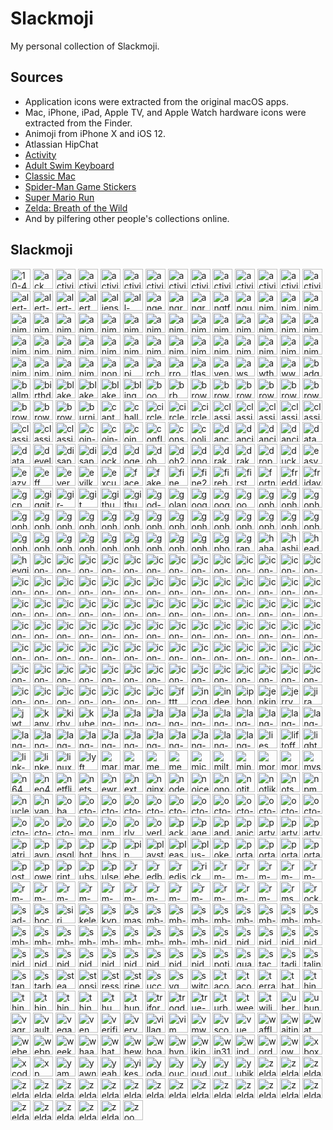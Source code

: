 # Slackmoji

My personal collection of Slackmoji.

## Sources

* Application icons were extracted from the original macOS apps.
* Mac, iPhone, iPad, Apple TV, and Apple Watch hardware icons were extracted from the Finder.
* Animoji from iPhone X and iOS 12.
* Atlassian HipChat
* [Activity](https://itunes.apple.com/us/app/activity/id1208224953?mt=8)
* [Adult Swim Keyboard](https://itunes.apple.com/us/app/adult-swim-keyboard/id1122080915?mt=8)
* [Classic Mac](https://itunes.apple.com/us/app/classic-mac/id1127542169?mt=8)
* [Spider-Man Game Stickers](https://itunes.apple.com/us/app/spider-man-game-stickers/id1434499797?mt=8)
* [Super Mario Run](https://itunes.apple.com/us/app/super-mario-run/id1145275343?mt=8)
* [Zelda: Breath of the Wild](https://itunes.apple.com/us/app/zelda-breath-of-the-wild/id1321192590?mt=8)
* And by pilfering other people's collections online.

## Slackmoji

<img src="10-4.png" alt="10-4" width="32"> <img src="ack.png" alt="ack" width="32"> <img src="activity-arrow-up.gif" alt="activity-arrow-up" width="32"> <img src="activity-circle-321.gif" alt="activity-circle-321" width="32"> <img src="activity-circular-arrow.gif" alt="activity-circular-arrow" width="32"> <img src="activity-crown.gif" alt="activity-crown" width="32"> <img src="activity-diamond.gif" alt="activity-diamond" width="32"> <img src="activity-double-arrow.gif" alt="activity-double-arrow" width="32"> <img src="activity-finger-number1.gif" alt="activity-finger-number1" width="32"> <img src="activity-pingpong.gif" alt="activity-pingpong" width="32"> <img src="activity-red-arrow.gif" alt="activity-red-arrow" width="32"> <img src="activity-stars.gif" alt="activity-stars" width="32"> <img src="activity-trophy.gif" alt="activity-trophy" width="32"> <img src="activity.png" alt="activity" width="32"> <img src="alert-caution.png" alt="alert-caution" width="32"> <img src="alert-info.png" alt="alert-info" width="32"> <img src="alert-stop.png" alt="alert-stop" width="32"> <img src="alert.gif" alt="alert" width="32"> <img src="aliens.jpg" alt="aliens" width="32"> <img src="all-the-things.jpg" alt="all-the-things" width="32"> <img src="anger.gif" alt="anger" width="32"> <img src="angry-bear.gif" alt="angry-bear" width="32"> <img src="angry-unicorn.png" alt="angry-unicorn" width="32"> <img src="angtft.png" alt="angtft" width="32"> <img src="angular.png" alt="angular" width="32"> <img src="anime-does-not-approve.png" alt="anime-does-not-approve" width="32"> <img src="anime-icantbelieveit.png" alt="anime-icantbelieveit" width="32"> <img src="anime-ihateit.png" alt="anime-ihateit" width="32"> <img src="anime-iheartit.png" alt="anime-iheartit" width="32"> <img src="anime-ikissit.png" alt="anime-ikissit" width="32"> <img src="anime-ilikeit.png" alt="anime-ilikeit" width="32"> <img src="anime-inomit.png" alt="anime-inomit" width="32"> <img src="anime-raaage.png" alt="anime-raaage" width="32"> <img src="anime-wut.png" alt="anime-wut" width="32"> <img src="animoji-alien.png" alt="animoji-alien" width="32"> <img src="animoji-bear.png" alt="animoji-bear" width="32"> <img src="animoji-bunny.png" alt="animoji-bunny" width="32"> <img src="animoji-chicken.png" alt="animoji-chicken" width="32"> <img src="animoji-dragon.png" alt="animoji-dragon" width="32"> <img src="animoji-fox.png" alt="animoji-fox" width="32"> <img src="animoji-ghost-tongue.png" alt="animoji-ghost-tongue" width="32"> <img src="animoji-ghost.png" alt="animoji-ghost" width="32"> <img src="animoji-giraffe.png" alt="animoji-giraffe" width="32"> <img src="animoji-kitty.png" alt="animoji-kitty" width="32"> <img src="animoji-koala.png" alt="animoji-koala" width="32"> <img src="animoji-lion.png" alt="animoji-lion" width="32"> <img src="animoji-monkey.png" alt="animoji-monkey" width="32"> <img src="animoji-owl.png" alt="animoji-owl" width="32"> <img src="animoji-panda.png" alt="animoji-panda" width="32"> <img src="animoji-pig.png" alt="animoji-pig" width="32"> <img src="animoji-poo.png" alt="animoji-poo" width="32"> <img src="animoji-puppy.png" alt="animoji-puppy" width="32"> <img src="animoji-robot.png" alt="animoji-robot" width="32"> <img src="animoji-shark.png" alt="animoji-shark" width="32"> <img src="animoji-silly.png" alt="animoji-silly" width="32"> <img src="animoji-skull.png" alt="animoji-skull" width="32"> <img src="animoji-tiger.png" alt="animoji-tiger" width="32"> <img src="animoji-trex.png" alt="animoji-trex" width="32"> <img src="animoji-unicorn.png" alt="animoji-unicorn" width="32"> <img src="animoji-warthog.png" alt="animoji-warthog" width="32"> <img src="anonymous.png" alt="anonymous" width="32"> <img src="api.png" alt="api" width="32"> <img src="archer.png" alt="archer" width="32"> <img src="arrows.png" alt="arrows" width="32"> <img src="atlassian.png" alt="atlassian" width="32"> <img src="avengers.jpg" alt="avengers" width="32"> <img src="aws.png" alt="aws" width="32"> <img src="awthanks.png" alt="awthanks" width="32"> <img src="aww.png" alt="aww" width="32"> <img src="badger.gif" alt="badger" width="32"> <img src="ballmer.png" alt="ballmer" width="32"> <img src="birthday-parrot.gif" alt="birthday-parrot" width="32"> <img src="blake-downs-md-angry.png" alt="blake-downs-md-angry" width="32"> <img src="blake-downs-md-happy.png" alt="blake-downs-md-happy" width="32"> <img src="blake-downs-md-sad.png" alt="blake-downs-md-sad" width="32"> <img src="bling.png" alt="bling" width="32"> <img src="boom.gif" alt="boom" width="32"> <img src="brb.gif" alt="brb" width="32"> <img src="browser-chrome.png" alt="browser-chrome" width="32"> <img src="browser-edge.png" alt="browser-edge" width="32"> <img src="browser-firefox-developer-edition.png" alt="browser-firefox-developer-edition" width="32"> <img src="browser-firefox.png" alt="browser-firefox" width="32"> <img src="browser-internet-explorer.png" alt="browser-internet-explorer" width="32"> <img src="browser-old-edge.png" alt="browser-old-edge" width="32"> <img src="browser-opera.png" alt="browser-opera" width="32"> <img src="browser-safari-11.png" alt="browser-safari-11" width="32"> <img src="browser-safari-technology-preview-11.png" alt="browser-safari-technology-preview-11" width="32"> <img src="burning-money.gif" alt="burning-money" width="32"> <img src="captain-obvious.png" alt="captain-obvious" width="32"> <img src="challenge-accepted.png" alt="challenge-accepted" width="32"> <img src="circleci-fail.png" alt="circleci-fail" width="32"> <img src="circleci-pass.png" alt="circleci-pass" width="32"> <img src="circleci.png" alt="circleci" width="32"> <img src="classic-mac-bomb.png" alt="classic-mac-bomb" width="32"> <img src="classic-mac-cancel.png" alt="classic-mac-cancel" width="32"> <img src="classic-mac-clarus-dogcow-moof.png" alt="classic-mac-clarus-dogcow-moof" width="32"> <img src="classic-mac-happymac.png" alt="classic-mac-happymac" width="32"> <img src="classic-mac-ok.png" alt="classic-mac-ok" width="32"> <img src="classic-mac-sadmac.png" alt="classic-mac-sadmac" width="32"> <img src="classic-sadmac.png" alt="classic-sadmac" width="32"> <img src="classicapple.png" alt="classicapple" width="32"> <img src="coin-minus-five.png" alt="coin-minus-five" width="32"> <img src="coin-plus-one.png" alt="coin-plus-one" width="32"> <img src="coin.gif" alt="coin" width="32"> <img src="confluence.png" alt="confluence" width="32"> <img src="consul.png" alt="consul" width="32"> <img src="coolio.png" alt="coolio" width="32"> <img src="dance-mario-luigi.gif" alt="dance-mario-luigi" width="32"> <img src="dancing-banana.gif" alt="dancing-banana" width="32"> <img src="dancing-gopher.gif" alt="dancing-gopher" width="32"> <img src="dancing-panda.gif" alt="dancing-panda" width="32"> <img src="datadog.png" alt="datadog" width="32"> <img src="datadoge.gif" alt="datadoge" width="32"> <img src="developers.gif" alt="developers" width="32"> <img src="disappear.gif" alt="disappear" width="32"> <img src="disapproval.png" alt="disapproval" width="32"> <img src="docker2.png" alt="docker2" width="32"> <img src="doge.png" alt="doge" width="32"> <img src="doh.gif" alt="doh" width="32"> <img src="doh2.png" alt="doh2" width="32"> <img src="donotwant.png" alt="donotwant" width="32"> <img src="drakeno.png" alt="drakeno" width="32"> <img src="drakeyes.png" alt="drakeyes" width="32"> <img src="dropbox.png" alt="dropbox" width="32"> <img src="duckduckgo.png" alt="duckduckgo" width="32"> <img src="easy-button.png" alt="easy-button" width="32"> <img src="eazy.jpg" alt="eazy" width="32"> <img src="eff.png" alt="eff" width="32"> <img src="evernote.png" alt="evernote" width="32"> <img src="evilkermit.png" alt="evilkermit" width="32"> <img src="excuse-me.gif" alt="excuse-me" width="32"> <img src="facepalm.png" alt="facepalm" width="32"> <img src="fakenews.gif" alt="fakenews" width="32"> <img src="fine.png" alt="fine" width="32"> <img src="fine2.png" alt="fine2" width="32"> <img src="firebase.png" alt="firebase" width="32"> <img src="firstworldproblems.gif" alt="firstworldproblems" width="32"> <img src="fortnight.png" alt="fortnight" width="32"> <img src="freddie.png" alt="freddie" width="32"> <img src="friday.png" alt="friday" width="32"> <img src="gcp.png" alt="gcp" width="32"> <img src="giggity.png" alt="giggity" width="32"> <img src="gir-dance.gif" alt="gir-dance" width="32"> <img src="git.png" alt="git" width="32"> <img src="github-parrot.gif" alt="github-parrot" width="32"> <img src="github.png" alt="github" width="32"> <img src="god-damn.gif" alt="god-damn" width="32"> <img src="goland.png" alt="goland" width="32"> <img src="google-assistant.png" alt="google-assistant" width="32"> <img src="google.png" alt="google" width="32"> <img src="goomba.gif" alt="goomba" width="32"> <img src="gopherangry.png" alt="gopherangry" width="32"> <img src="gopheratpeace.png" alt="gopheratpeace" width="32"> <img src="gopherbatman.png" alt="gopherbatman" width="32"> <img src="gopherblush.png" alt="gopherblush" width="32"> <img src="gophercoin.png" alt="gophercoin" width="32"> <img src="gopherconfused.png" alt="gopherconfused" width="32"> <img src="gophercrying.png" alt="gophercrying" width="32"> <img src="gopherdance.gif" alt="gopherdance" width="32"> <img src="gopherdead.png" alt="gopherdead" width="32"> <img src="gophereyeroll.gif" alt="gophereyeroll" width="32"> <img src="gopherfacepalm.png" alt="gopherfacepalm" width="32"> <img src="gopherglowstick.gif" alt="gopherglowstick" width="32"> <img src="gopherhearteyes.png" alt="gopherhearteyes" width="32"> <img src="gopheridea.png" alt="gopheridea" width="32"> <img src="gopherinsomnia.png" alt="gopherinsomnia" width="32"> <img src="gophermindblown.png" alt="gophermindblown" width="32"> <img src="gophernopeeking.png" alt="gophernopeeking" width="32"> <img src="gophernotsureif.png" alt="gophernotsureif" width="32"> <img src="gophersick.png" alt="gophersick" width="32"> <img src="gophersleeping.png" alt="gophersleeping" width="32"> <img src="gophersleepy.png" alt="gophersleepy" width="32"> <img src="gophertired.png" alt="gophertired" width="32"> <img src="gophertrying.png" alt="gophertrying" width="32"> <img src="gophervictorious.png" alt="gophervictorious" width="32"> <img src="gopherwink.png" alt="gopherwink" width="32"> <img src="gopherwondering.png" alt="gopherwondering" width="32"> <img src="gphotos.png" alt="gphotos" width="32"> <img src="graphql.png" alt="graphql" width="32"> <img src="haha.png" alt="haha" width="32"> <img src="hashicorp.png" alt="hashicorp" width="32"> <img src="headdesk.gif" alt="headdesk" width="32"> <img src="heygirl.png" alt="heygirl" width="32"> <img src="icon-1password.png" alt="icon-1password" width="32"> <img src="icon-accounts-11.png" alt="icon-accounts-11" width="32"> <img src="icon-activity-monitor-11.png" alt="icon-activity-monitor-11" width="32"> <img src="icon-affinity-designer.png" alt="icon-affinity-designer" width="32"> <img src="icon-affinity-photo.png" alt="icon-affinity-photo" width="32"> <img src="icon-affinity-publisher.png" alt="icon-affinity-publisher" width="32"> <img src="icon-alfredapp.png" alt="icon-alfredapp" width="32"> <img src="icon-amazon-chime.png" alt="icon-amazon-chime" width="32"> <img src="icon-app-store-11.png" alt="icon-app-store-11" width="32"> <img src="icon-apple-music-11.png" alt="icon-apple-music-11" width="32"> <img src="icon-apple-tv-11.png" alt="icon-apple-tv-11" width="32"> <img src="icon-apple-tv-4.png" alt="icon-apple-tv-4" width="32"> <img src="icon-applenews-11.png" alt="icon-applenews-11" width="32"> <img src="icon-bluetooth-11.png" alt="icon-bluetooth-11" width="32"> <img src="icon-calculator-11.png" alt="icon-calculator-11" width="32"> <img src="icon-calendar-11.png" alt="icon-calendar-11" width="32"> <img src="icon-casper.png" alt="icon-casper" width="32"> <img src="icon-color-wheel.png" alt="icon-color-wheel" width="32"> <img src="icon-console-11.png" alt="icon-console-11" width="32"> <img src="icon-contact-info.png" alt="icon-contact-info" width="32"> <img src="icon-contacts-11.png" alt="icon-contacts-11" width="32"> <img src="icon-dashboard.png" alt="icon-dashboard" width="32"> <img src="icon-datacenter.png" alt="icon-datacenter" width="32"> <img src="icon-deliveries.png" alt="icon-deliveries" width="32"> <img src="icon-dictionary-11.png" alt="icon-dictionary-11" width="32"> <img src="icon-displays-11.png" alt="icon-displays-11" width="32"> <img src="icon-dock.png" alt="icon-dock" width="32"> <img src="icon-docker.png" alt="icon-docker" width="32"> <img src="icon-enterprise-connect.png" alt="icon-enterprise-connect" width="32"> <img src="icon-facetime-11.png" alt="icon-facetime-11" width="32"> <img src="icon-fantastical.png" alt="icon-fantastical" width="32"> <img src="icon-feedback-11.png" alt="icon-feedback-11" width="32"> <img src="icon-filevault.png" alt="icon-filevault" width="32"> <img src="icon-finder-11.png" alt="icon-finder-11" width="32"> <img src="icon-fontbook-11.png" alt="icon-fontbook-11" width="32"> <img src="icon-game-center-11.png" alt="icon-game-center-11" width="32"> <img src="icon-generic-pc.png" alt="icon-generic-pc" width="32"> <img src="icon-globe.png" alt="icon-globe" width="32"> <img src="icon-help-11.png" alt="icon-help-11" width="32"> <img src="icon-home.png" alt="icon-home" width="32"> <img src="icon-homekit-11.png" alt="icon-homekit-11" width="32"> <img src="icon-ibooks.png" alt="icon-ibooks" width="32"> <img src="icon-imac-pro-2017.png" alt="icon-imac-pro-2017" width="32"> <img src="icon-insomnia.png" alt="icon-insomnia" width="32"> <img src="icon-ios-simulator.png" alt="icon-ios-simulator" width="32"> <img src="icon-iossimulator.png" alt="icon-iossimulator" width="32"> <img src="icon-ipad-6-wifi-silver.png" alt="icon-ipad-6-wifi-silver" width="32"> <img src="icon-ipad-pro-11.png" alt="icon-ipad-pro-11" width="32"> <img src="icon-keybase.png" alt="icon-keybase" width="32"> <img src="icon-mac-mini-2018.png" alt="icon-mac-mini-2018" width="32"> <img src="icon-macbook-air-2018-space-gray.png" alt="icon-macbook-air-2018-space-gray" width="32"> <img src="icon-macbook-pro-15-retina-touchid-space-gray.png" alt="icon-macbook-pro-15-retina-touchid-space-gray" width="32"> <img src="icon-mailapp-11.png" alt="icon-mailapp-11" width="32"> <img src="icon-maps-11.png" alt="icon-maps-11" width="32"> <img src="icon-messages-11.png" alt="icon-messages-11" width="32"> <img src="icon-msexcel.png" alt="icon-msexcel" width="32"> <img src="icon-msonedrive.png" alt="icon-msonedrive" width="32"> <img src="icon-msonenote.png" alt="icon-msonenote" width="32"> <img src="icon-msword.png" alt="icon-msword" width="32"> <img src="icon-network.png" alt="icon-network" width="32"> <img src="icon-notesapp-11.png" alt="icon-notesapp-11" width="32"> <img src="icon-notification-center.png" alt="icon-notification-center" width="32"> <img src="icon-now-playing.png" alt="icon-now-playing" width="32"> <img src="icon-openemu.png" alt="icon-openemu" width="32"> <img src="icon-paired.png" alt="icon-paired" width="32"> <img src="icon-pro-display-xdr.png" alt="icon-pro-display-xdr" width="32"> <img src="icon-region.png" alt="icon-region" width="32"> <img src="icon-reminders-11.png" alt="icon-reminders-11" width="32"> <img src="icon-robot.png" alt="icon-robot" width="32"> <img src="icon-screen-saver.png" alt="icon-screen-saver" width="32"> <img src="icon-screenshot-11.png" alt="icon-screenshot-11" width="32"> <img src="icon-siri-11.png" alt="icon-siri-11" width="32"> <img src="icon-software-update-11.png" alt="icon-software-update-11" width="32"> <img src="icon-stocks-11.png" alt="icon-stocks-11" width="32"> <img src="icon-sublime.png" alt="icon-sublime" width="32"> <img src="icon-terminal-11.png" alt="icon-terminal-11" width="32"> <img src="icon-textedit-11.png" alt="icon-textedit-11" width="32"> <img src="icon-things-app.png" alt="icon-things-app" width="32"> <img src="icon-thunderbolt-display-27.png" alt="icon-thunderbolt-display-27" width="32"> <img src="icon-time-machine-11.png" alt="icon-time-machine-11" width="32"> <img src="icon-touch-id-11.png" alt="icon-touch-id-11" width="32"> <img src="icon-trash-empty.png" alt="icon-trash-empty" width="32"> <img src="icon-trash-full-dark.png" alt="icon-trash-full-dark" width="32"> <img src="icon-trash-full.png" alt="icon-trash-full" width="32"> <img src="icon-update.png" alt="icon-update" width="32"> <img src="icon-virtualbox.png" alt="icon-virtualbox" width="32"> <img src="icon-vmware-fusion.png" alt="icon-vmware-fusion" width="32"> <img src="icon-wallet-11.png" alt="icon-wallet-11" width="32"> <img src="icon-watch-series4.png" alt="icon-watch-series4" width="32"> <img src="icon-widget.png" alt="icon-widget" width="32"> <img src="ifttt.png" alt="ifttt" width="32"> <img src="incognito.png" alt="incognito" width="32"> <img src="indeed.png" alt="indeed" width="32"> <img src="iphonex.png" alt="iphonex" width="32"> <img src="jenkins.png" alt="jenkins" width="32"> <img src="jerry.png" alt="jerry" width="32"> <img src="jira.png" alt="jira" width="32"> <img src="jwt.png" alt="jwt" width="32"> <img src="kanye.png" alt="kanye" width="32"> <img src="kirby.gif" alt="kirby" width="32"> <img src="kubernetes.png" alt="kubernetes" width="32"> <img src="lang-c.png" alt="lang-c" width="32"> <img src="lang-cpp.png" alt="lang-cpp" width="32"> <img src="lang-csharp.png" alt="lang-csharp" width="32"> <img src="lang-flutter.png" alt="lang-flutter" width="32"> <img src="lang-golang.png" alt="lang-golang" width="32"> <img src="lang-javascript.png" alt="lang-javascript" width="32"> <img src="lang-json.png" alt="lang-json" width="32"> <img src="lang-jsx.png" alt="lang-jsx" width="32"> <img src="lang-kotlin.png" alt="lang-kotlin" width="32"> <img src="lang-php.png" alt="lang-php" width="32"> <img src="lang-php2.png" alt="lang-php2" width="32"> <img src="lang-polymer.png" alt="lang-polymer" width="32"> <img src="lang-python.png" alt="lang-python" width="32"> <img src="lang-r.jpg" alt="lang-r" width="32"> <img src="lang-react.png" alt="lang-react" width="32"> <img src="lang-redux.png" alt="lang-redux" width="32"> <img src="lang-ruby.png" alt="lang-ruby" width="32"> <img src="lang-rust.png" alt="lang-rust" width="32"> <img src="lang-sass.png" alt="lang-sass" width="32"> <img src="lang-swift.png" alt="lang-swift" width="32"> <img src="lang-typescript.png" alt="lang-typescript" width="32"> <img src="lies.png" alt="lies" width="32"> <img src="liftoff.gif" alt="liftoff" width="32"> <img src="lighter.gif" alt="lighter" width="32"> <img src="link-selfie.jpg" alt="link-selfie" width="32"> <img src="linkedin.png" alt="linkedin" width="32"> <img src="linux.png" alt="linux" width="32"> <img src="lyft.png" alt="lyft" width="32"> <img src="mario.gif" alt="mario" width="32"> <img src="mario1985.gif" alt="mario1985" width="32"> <img src="meeseeks.png" alt="meeseeks" width="32"> <img src="megusta.png" alt="megusta" width="32"> <img src="microsoft.jpg" alt="microsoft" width="32"> <img src="milton.jpg" alt="milton" width="32"> <img src="mindblown.gif" alt="mindblown" width="32"> <img src="morty.png" alt="morty" width="32"> <img src="morty2.png" alt="morty2" width="32"> <img src="mysql.png" alt="mysql" width="32"> <img src="n64.gif" alt="n64" width="32"> <img src="neo4j.png" alt="neo4j" width="32"> <img src="netflix.png" alt="netflix" width="32"> <img src="netscape.gif" alt="netscape" width="32"> <img src="newrelic.png" alt="newrelic" width="32"> <img src="next.png" alt="next" width="32"> <img src="nginx.png" alt="nginx" width="32"> <img src="nodejs.png" alt="nodejs" width="32"> <img src="noice.gif" alt="noice" width="32"> <img src="nonono.gif" alt="nonono" width="32"> <img src="notit.png" alt="notit" width="32"> <img src="notlikethis.png" alt="notlikethis" width="32"> <img src="notsureif.png" alt="notsureif" width="32"> <img src="npm.png" alt="npm" width="32"> <img src="nuclear.png" alt="nuclear" width="32"> <img src="nyancat.gif" alt="nyancat" width="32"> <img src="obama-saywhat.png" alt="obama-saywhat" width="32"> <img src="octo-branch.png" alt="octo-branch" width="32"> <img src="octo-commit.png" alt="octo-commit" width="32"> <img src="octo-compare.png" alt="octo-compare" width="32"> <img src="octo-fork.png" alt="octo-fork" width="32"> <img src="octo-git.png" alt="octo-git" width="32"> <img src="octo-issue-closed.png" alt="octo-issue-closed" width="32"> <img src="octo-issue-open.png" alt="octo-issue-open" width="32"> <img src="octo-launch.png" alt="octo-launch" width="32"> <img src="octo-merge.png" alt="octo-merge" width="32"> <img src="octo-package.png" alt="octo-package" width="32"> <img src="octo-pullrequest.png" alt="octo-pullrequest" width="32"> <img src="octo-repository.png" alt="octo-repository" width="32"> <img src="octo-shipit.png" alt="octo-shipit" width="32"> <img src="octo-tag.png" alt="octo-tag" width="32"> <img src="omg.gif" alt="omg" width="32"> <img src="onmyway.gif" alt="onmyway" width="32"> <img src="orly.png" alt="orly" width="32"> <img src="overlyattached.png" alt="overlyattached" width="32"> <img src="packer.png" alt="packer" width="32"> <img src="pagerduty.png" alt="pagerduty" width="32"> <img src="pandora.png" alt="pandora" width="32"> <img src="panic-button.png" alt="panic-button" width="32"> <img src="party-gopher.gif" alt="party-gopher" width="32"> <img src="party-parrot.gif" alt="party-parrot" width="32"> <img src="partygopher.gif" alt="partygopher" width="32"> <img src="patriot-parrot.gif" alt="patriot-parrot" width="32"> <img src="paypal.png" alt="paypal" width="32"> <img src="pgsql.png" alt="pgsql" width="32"> <img src="photos.png" alt="photos" width="32"> <img src="phpstorm.png" alt="phpstorm" width="32"> <img src="pip.png" alt="pip" width="32"> <img src="playstation.png" alt="playstation" width="32"> <img src="pleaseno.gif" alt="pleaseno" width="32"> <img src="plus-one.gif" alt="plus-one" width="32"> <img src="pokeball.png" alt="pokeball" width="32"> <img src="portal-blue.jpg" alt="portal-blue" width="32"> <img src="portal-orange.jpg" alt="portal-orange" width="32"> <img src="portal-parrot.gif" alt="portal-parrot" width="32"> <img src="portal2-parrot.gif" alt="portal2-parrot" width="32"> <img src="postman.png" alt="postman" width="32"> <img src="powershell.png" alt="powershell" width="32"> <img src="printer2.png" alt="printer2" width="32"> <img src="pubsub.png" alt="pubsub" width="32"> <img src="pulse-secure-vpn.png" alt="pulse-secure-vpn" width="32"> <img src="rebel.png" alt="rebel" width="32"> <img src="redbull.png" alt="redbull" width="32"> <img src="redis.gif" alt="redis" width="32"> <img src="rick.png" alt="rick" width="32"> <img src="rm-little-rick.gif" alt="rm-little-rick" width="32"> <img src="rm-meseeks-angry.png" alt="rm-meseeks-angry" width="32"> <img src="rm-meseeks-can-do.gif" alt="rm-meseeks-can-do" width="32"> <img src="rm-meseeks-can-do.png" alt="rm-meseeks-can-do" width="32"> <img src="rm-meseeks-existence-is-pain.gif" alt="rm-meseeks-existence-is-pain" width="32"> <img src="rm-morty-confused.gif" alt="rm-morty-confused" width="32"> <img src="rm-morty-rainbow.gif" alt="rm-morty-rainbow" width="32"> <img src="rm-morty-scared.gif" alt="rm-morty-scared" width="32"> <img src="rm-morty-trip-dawg.png" alt="rm-morty-trip-dawg" width="32"> <img src="rm-mpbh-oooweee.gif" alt="rm-mpbh-oooweee" width="32"> <img src="rm-mpbh-thumbsup.png" alt="rm-mpbh-thumbsup" width="32"> <img src="rm-portal.gif" alt="rm-portal" width="32"> <img src="rm-rick-belch.gif" alt="rm-rick-belch" width="32"> <img src="rm-rick-laugh.gif" alt="rm-rick-laugh" width="32"> <img src="rm-show-me-what-you-got.png" alt="rm-show-me-what-you-got" width="32"> <img src="rm-summer-ugh.gif" alt="rm-summer-ugh" width="32"> <img src="rm-wubba.gif" alt="rm-wubba" width="32"> <img src="rms.png" alt="rms" width="32"> <img src="rockon.gif" alt="rockon" width="32"> <img src="sad-blob.png" alt="sad-blob" width="32"> <img src="shocked-joey.gif" alt="shocked-joey" width="32"> <img src="siri.png" alt="siri" width="32"> <img src="skeletor.png" alt="skeletor" width="32"> <img src="skype.png" alt="skype" width="32"> <img src="smash.png" alt="smash" width="32"> <img src="smb-coin.png" alt="smb-coin" width="32"> <img src="smb-face-happy.png" alt="smb-face-happy" width="32"> <img src="smb-face-sad.png" alt="smb-face-sad" width="32"> <img src="smb-face-wink.png" alt="smb-face-wink" width="32"> <img src="smb-luigi.png" alt="smb-luigi" width="32"> <img src="smb-mario-gift.png" alt="smb-mario-gift" width="32"> <img src="smb-mario-handstand.png" alt="smb-mario-handstand" width="32"> <img src="smb-mario-jump.png" alt="smb-mario-jump" width="32"> <img src="smb-mario-party.png" alt="smb-mario-party" width="32"> <img src="smb-mario-run.png" alt="smb-mario-run" width="32"> <img src="smb-mario-sitting.png" alt="smb-mario-sitting" width="32"> <img src="smb-mushroom.png" alt="smb-mushroom" width="32"> <img src="smb-pipe.png" alt="smb-pipe" width="32"> <img src="smb-princess-toadstool.png" alt="smb-princess-toadstool" width="32"> <img src="smb-question-block.png" alt="smb-question-block" width="32"> <img src="smb-toad.png" alt="smb-toad" width="32"> <img src="smb-yoshi.png" alt="smb-yoshi" width="32"> <img src="spiderman-crawling.png" alt="spiderman-crawling" width="32"> <img src="spiderman-curious.png" alt="spiderman-curious" width="32"> <img src="spiderman-determined.png" alt="spiderman-determined" width="32"> <img src="spiderman-hanging.png" alt="spiderman-hanging" width="32"> <img src="spiderman-hey.png" alt="spiderman-hey" width="32"> <img src="spiderman-hi.png" alt="spiderman-hi" width="32"> <img src="spiderman-kiss.png" alt="spiderman-kiss" width="32"> <img src="spiderman-love.png" alt="spiderman-love" width="32"> <img src="spiderman-on-phone.png" alt="spiderman-on-phone" width="32"> <img src="spiderman-onmyway.png" alt="spiderman-onmyway" width="32"> <img src="spiderman-slinging.png" alt="spiderman-slinging" width="32"> <img src="spiderman-swinging.png" alt="spiderman-swinging" width="32"> <img src="spiderman-thumbsup.png" alt="spiderman-thumbsup" width="32"> <img src="spiderman-yay.png" alt="spiderman-yay" width="32"> <img src="spotify.png" alt="spotify" width="32"> <img src="square.png" alt="square" width="32"> <img src="stackoverflow.png" alt="stackoverflow" width="32"> <img src="stadia.png" alt="stadia" width="32"> <img src="stalin.png" alt="stalin" width="32"> <img src="standup.gif" alt="standup" width="32"> <img src="starbucks.png" alt="starbucks" width="32"> <img src="steam.png" alt="steam" width="32"> <img src="stopsign.png" alt="stopsign" width="32"> <img src="stress.gif" alt="stress" width="32"> <img src="stripe.png" alt="stripe" width="32"> <img src="success.png" alt="success" width="32"> <img src="svg.png" alt="svg" width="32"> <img src="switch.png" alt="switch" width="32"> <img src="taco-burrito-love.png" alt="taco-burrito-love" width="32"> <img src="tacobell.png" alt="tacobell" width="32"> <img src="terraform.png" alt="terraform" width="32"> <img src="thatd-be-great.png" alt="thatd-be-great" width="32"> <img src="things-add.png" alt="things-add" width="32"> <img src="things-calendars.png" alt="things-calendars" width="32"> <img src="things-cloud.png" alt="things-cloud" width="32"> <img src="things-general.png" alt="things-general" width="32"> <img src="things-import.png" alt="things-import" width="32"> <img src="thumbsup.png" alt="thumbsup" width="32"> <img src="thundercats.png" alt="thundercats" width="32"> <img src="triforce.gif" alt="triforce" width="32"> <img src="trogdor.png" alt="trogdor" width="32"> <img src="true-story.png" alt="true-story" width="32"> <img src="turbot.jpg" alt="turbot" width="32"> <img src="tweetbot.png" alt="tweetbot" width="32"> <img src="twilio.png" alt="twilio" width="32"> <img src="uber.png" alt="uber" width="32"> <img src="ubuntu.png" alt="ubuntu" width="32"> <img src="vagrant.png" alt="vagrant" width="32"> <img src="vault.png" alt="vault" width="32"> <img src="vegas.png" alt="vegas" width="32"> <img src="venmo.png" alt="venmo" width="32"> <img src="verified.png" alt="verified" width="32"> <img src="verynice.jpg" alt="verynice" width="32"> <img src="villager.gif" alt="villager" width="32"> <img src="vim.png" alt="vim" width="32"> <img src="vmware.png" alt="vmware" width="32"> <img src="vscode.png" alt="vscode" width="32"> <img src="vue.png" alt="vue" width="32"> <img src="waffles.png" alt="waffles" width="32"> <img src="waiting.gif" alt="waiting" width="32"> <img src="wat.png" alt="wat" width="32"> <img src="webex.png" alt="webex" width="32"> <img src="webpack.png" alt="webpack" width="32"> <img src="weekend.jpg" alt="weekend" width="32"> <img src="whaaaat.gif" alt="whaaaat" width="32"> <img src="what.jpg" alt="what" width="32"> <img src="whew.gif" alt="whew" width="32"> <img src="whoa.jpg" alt="whoa" width="32"> <img src="whynotboth.gif" alt="whynotboth" width="32"> <img src="wikipedia.png" alt="wikipedia" width="32"> <img src="win31.png" alt="win31" width="32"> <img src="windows.png" alt="windows" width="32"> <img src="wordpress.png" alt="wordpress" width="32"> <img src="wow.gif" alt="wow" width="32"> <img src="xbox.png" alt="xbox" width="32"> <img src="xcode.png" alt="xcode" width="32"> <img src="xp.png" alt="xp" width="32"> <img src="yam.png" alt="yam" width="32"> <img src="yawn.gif" alt="yawn" width="32"> <img src="yeah.gif" alt="yeah" width="32"> <img src="yikes.gif" alt="yikes" width="32"> <img src="yodawg.png" alt="yodawg" width="32"> <img src="youcantif.png" alt="youcantif" width="32"> <img src="youdontsay.png" alt="youdontsay" width="32"> <img src="youtube.png" alt="youtube" width="32"> <img src="yubikey.png" alt="yubikey" width="32"> <img src="zeldabotw-apologies.gif" alt="zeldabotw-apologies" width="32"> <img src="zeldabotw-blank.gif" alt="zeldabotw-blank" width="32"> <img src="zeldabotw-buhbye.gif" alt="zeldabotw-buhbye" width="32"> <img src="zeldabotw-busy.gif" alt="zeldabotw-busy" width="32"> <img src="zeldabotw-climbing.gif" alt="zeldabotw-climbing" width="32"> <img src="zeldabotw-cold.gif" alt="zeldabotw-cold" width="32"> <img src="zeldabotw-dancing-bokoblins.gif" alt="zeldabotw-dancing-bokoblins" width="32"> <img src="zeldabotw-defeated.gif" alt="zeldabotw-defeated" width="32"> <img src="zeldabotw-game-over.gif" alt="zeldabotw-game-over" width="32"> <img src="zeldabotw-heart-container.gif" alt="zeldabotw-heart-container" width="32"> <img src="zeldabotw-here-it-comes.gif" alt="zeldabotw-here-it-comes" width="32"> <img src="zeldabotw-hiya.gif" alt="zeldabotw-hiya" width="32"> <img src="zeldabotw-just-asinine.gif" alt="zeldabotw-just-asinine" width="32"> <img src="zeldabotw-marvelous.gif" alt="zeldabotw-marvelous" width="32"> <img src="zeldabotw-no.gif" alt="zeldabotw-no" width="32"> <img src="zeldabotw-oh-wow.gif" alt="zeldabotw-oh-wow" width="32"> <img src="zeldabotw-oh.gif" alt="zeldabotw-oh" width="32"> <img src="zeldabotw-open-your-eyes.gif" alt="zeldabotw-open-your-eyes" width="32"> <img src="zeldabotw-surprise.gif" alt="zeldabotw-surprise" width="32"> <img src="zeldabotw-thank-you.gif" alt="zeldabotw-thank-you" width="32"> <img src="zeldabotw-thumbsup.gif" alt="zeldabotw-thumbsup" width="32"> <img src="zeldabotw-vanish.gif" alt="zeldabotw-vanish" width="32"> <img src="zoom.png" alt="zoom" width="32"> 